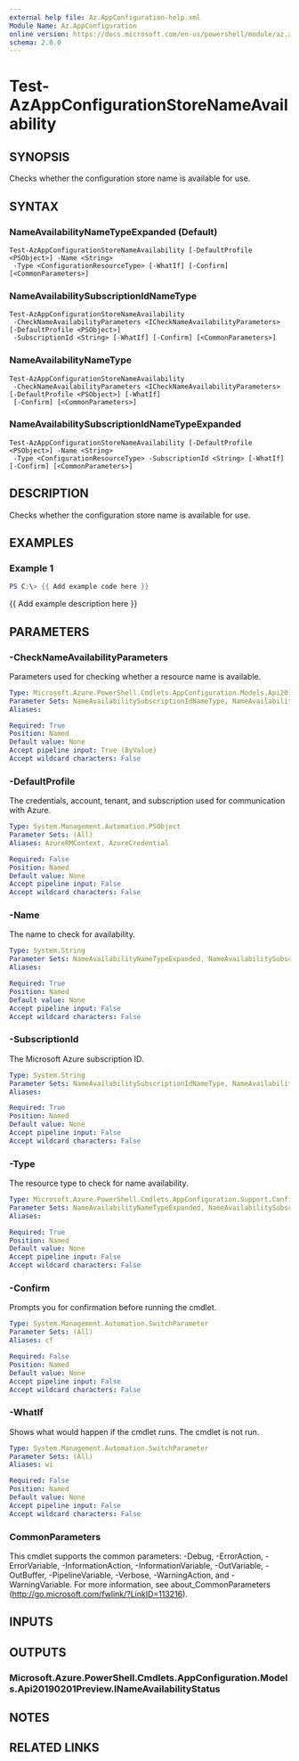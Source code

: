 ```yaml
---
external help file: Az.AppConfiguration-help.xml
Module Name: Az.AppConfiguration
online version: https://docs.microsoft.com/en-us/powershell/module/az.appconfiguration/test-azappconfigurationstorenameavailability
schema: 2.0.0
---
```


# Test-AzAppConfigurationStoreNameAvailability

## SYNOPSIS
Checks whether the configuration store name is available for use.

## SYNTAX

### NameAvailabilityNameTypeExpanded (Default)
```
Test-AzAppConfigurationStoreNameAvailability [-DefaultProfile <PSObject>] -Name <String>
 -Type <ConfigurationResourceType> [-WhatIf] [-Confirm] [<CommonParameters>]
```

### NameAvailabilitySubscriptionIdNameType
```
Test-AzAppConfigurationStoreNameAvailability
 -CheckNameAvailabilityParameters <ICheckNameAvailabilityParameters> [-DefaultProfile <PSObject>]
 -SubscriptionId <String> [-WhatIf] [-Confirm] [<CommonParameters>]
```

### NameAvailabilityNameType
```
Test-AzAppConfigurationStoreNameAvailability
 -CheckNameAvailabilityParameters <ICheckNameAvailabilityParameters> [-DefaultProfile <PSObject>] [-WhatIf]
 [-Confirm] [<CommonParameters>]
```

### NameAvailabilitySubscriptionIdNameTypeExpanded
```
Test-AzAppConfigurationStoreNameAvailability [-DefaultProfile <PSObject>] -Name <String>
 -Type <ConfigurationResourceType> -SubscriptionId <String> [-WhatIf] [-Confirm] [<CommonParameters>]
```

## DESCRIPTION
Checks whether the configuration store name is available for use.

## EXAMPLES

### Example 1
```powershell
PS C:\> {{ Add example code here }}
```

{{ Add example description here }}

## PARAMETERS

### -CheckNameAvailabilityParameters
Parameters used for checking whether a resource name is available.

```yaml
Type: Microsoft.Azure.PowerShell.Cmdlets.AppConfiguration.Models.Api20190201Preview.ICheckNameAvailabilityParameters
Parameter Sets: NameAvailabilitySubscriptionIdNameType, NameAvailabilityNameType
Aliases:

Required: True
Position: Named
Default value: None
Accept pipeline input: True (ByValue)
Accept wildcard characters: False
```

### -DefaultProfile
The credentials, account, tenant, and subscription used for communication with Azure.

```yaml
Type: System.Management.Automation.PSObject
Parameter Sets: (All)
Aliases: AzureRMContext, AzureCredential

Required: False
Position: Named
Default value: None
Accept pipeline input: False
Accept wildcard characters: False
```

### -Name
The name to check for availability.

```yaml
Type: System.String
Parameter Sets: NameAvailabilityNameTypeExpanded, NameAvailabilitySubscriptionIdNameTypeExpanded
Aliases:

Required: True
Position: Named
Default value: None
Accept pipeline input: False
Accept wildcard characters: False
```

### -SubscriptionId
The Microsoft Azure subscription ID.

```yaml
Type: System.String
Parameter Sets: NameAvailabilitySubscriptionIdNameType, NameAvailabilitySubscriptionIdNameTypeExpanded
Aliases:

Required: True
Position: Named
Default value: None
Accept pipeline input: False
Accept wildcard characters: False
```

### -Type
The resource type to check for name availability.

```yaml
Type: Microsoft.Azure.PowerShell.Cmdlets.AppConfiguration.Support.ConfigurationResourceType
Parameter Sets: NameAvailabilityNameTypeExpanded, NameAvailabilitySubscriptionIdNameTypeExpanded
Aliases:

Required: True
Position: Named
Default value: None
Accept pipeline input: False
Accept wildcard characters: False
```

### -Confirm
Prompts you for confirmation before running the cmdlet.

```yaml
Type: System.Management.Automation.SwitchParameter
Parameter Sets: (All)
Aliases: cf

Required: False
Position: Named
Default value: None
Accept pipeline input: False
Accept wildcard characters: False
```

### -WhatIf
Shows what would happen if the cmdlet runs.
The cmdlet is not run.

```yaml
Type: System.Management.Automation.SwitchParameter
Parameter Sets: (All)
Aliases: wi

Required: False
Position: Named
Default value: None
Accept pipeline input: False
Accept wildcard characters: False
```

### CommonParameters
This cmdlet supports the common parameters: -Debug, -ErrorAction, -ErrorVariable, -InformationAction, -InformationVariable, -OutVariable, -OutBuffer, -PipelineVariable, -Verbose, -WarningAction, and -WarningVariable. For more information, see about_CommonParameters (http://go.microsoft.com/fwlink/?LinkID=113216).

## INPUTS

## OUTPUTS

### Microsoft.Azure.PowerShell.Cmdlets.AppConfiguration.Models.Api20190201Preview.INameAvailabilityStatus
## NOTES

## RELATED LINKS

